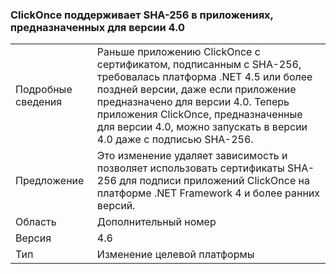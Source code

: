 ### <a name="clickonce-supports-sha-256-on-40-targeted-apps"></a>ClickOnce поддерживает SHA-256 в приложениях, предназначенных для версии 4.0

|   |   |
|---|---|
|Подробные сведения|Раньше приложению ClickOnce с сертификатом, подписанным с SHA-256, требовалась платформа .NET 4.5 или более поздней версии, даже если приложение предназначено для версии 4.0. Теперь приложения ClickOnce, предназначенные для версии 4.0, можно запускать в версии 4.0 даже с подписью SHA-256.|
|Предложение|Это изменение удаляет зависимость и позволяет использовать сертификаты SHA-256 для подписи приложений ClickOnce на платформе .NET Framework 4 и более ранних версий.|
|Область|Дополнительный номер|
|Версия|4.6|
|Тип|Изменение целевой платформы|

